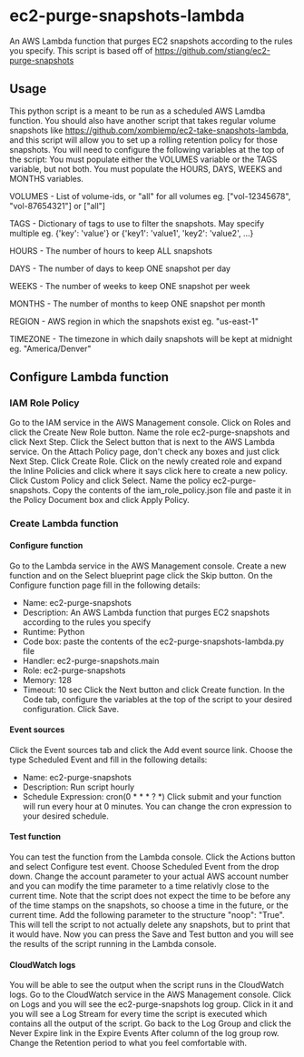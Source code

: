 # ec2-purge-snapshots-lambda
An AWS Lambda function that purges EC2 snapshots according to the rules you specify. This script is based off of https://github.com/stiang/ec2-purge-snapshots

## Usage
This python script is a meant to be run as a scheduled AWS Lamdba function. You should also have another script that takes regular volume snapshots like https://github.com/xombiemp/ec2-take-snapshots-lambda, and this script will allow you to set up a rolling retention policy for those snapshots.  You will need to configure the following variables at the top of the script:
You must populate either the VOLUMES variable or the TAGS variable, but not both.
You must populate the HOURS, DAYS, WEEKS and MONTHS variables.

VOLUMES - List of volume-ids, or "all" for all volumes
eg. ["vol-12345678", "vol-87654321"] or ["all"]

TAGS - Dictionary of tags to use to filter the snapshots. May specify multiple
eg. {'key': 'value'} or {'key1': 'value1', 'key2': 'value2', ...}

HOURS -  The number of hours to keep ALL snapshots

DAYS - The number of days to keep ONE snapshot per day

WEEKS - The number of weeks to keep ONE snapshot per week

MONTHS - The number of months to keep ONE snapshot per month

REGION - AWS region in which the snapshots exist
eg. "us-east-1"

TIMEZONE - The timezone in which daily snapshots will be kept at midnight
eg. "America/Denver"

## Configure Lambda function
### IAM Role Policy
Go to the IAM service in the AWS Management console. Click on Roles and click the Create New Role button. Name the role ec2-purge-snapshots and click Next Step. Click the Select button that is next to the AWS Lambda service. On the Attach Policy page, don't check any boxes and just click Next Step. Click Create Role. Click on the newly created role and expand the Inline Policies and click where it says click here to create a new policy. Click Custom Policy and click Select. Name the policy ec2-purge-snapshots. Copy the contents of the iam_role_policy.json file and paste it in the Policy Document box and click Apply Policy.

### Create Lambda function
#### Configure function
Go to the Lambda service in the AWS Management console. Create a new function and on the Select blueprint page click the Skip button. On the Configure function page fill in the following details:
* Name: ec2-purge-snapshots
* Description: An AWS Lambda function that purges EC2 snapshots according to the rules you specify
* Runtime: Python
* Code box: paste the contents of the ec2-purge-snapshots-lambda.py file
* Handler: ec2-purge-snapshots.main
* Role: ec2-purge-snapshots
* Memory: 128
* Timeout: 10 sec
Click the Next button and click Create function.
In the Code tab, configure the variables at the top of the script to your desired configuration. Click Save.

#### Event sources
Click the Event sources tab and click the Add event source link. Choose the type Scheduled Event and fill in the following details:
* Name: ec2-purge-snapshots
* Description: Run script hourly
* Schedule Expression: cron(0 * * * ? *)
Click submit and your function will run every hour at 0 minutes. You can change the cron expression to your desired schedule.

#### Test function
You can test the function from the Lambda console. Click the Actions button and select Configure test event. Choose Scheduled Event from the drop down. Change the account parameter to your actual AWS account number and you can modify the time parameter to a time relativly close to the current time. Note that the script does not expect the time to be before any of the time stamps on the snapshots, so choose a time in the future, or the current time. Add the following parameter to the structure "noop": "True".  This will tell the script to not actually delete any snapshots, but to print that it would have. Now you can press the Save and Test button and you will see the results of the script running in the Lambda console.

#### CloudWatch logs
You will be able to see the output when the script runs in the CloudWatch logs. Go to the CloudWatch service in the AWS Management console. Click on Logs and you will see the ec2-purge-snapshots log group. Click in it and you will see a Log Stream for every time the script is executed which contains all the output of the script. Go back to the Log Group and click the Never Expire link in the Expire Events After column of the log group row. Change the Retention period to what you feel comfortable with.